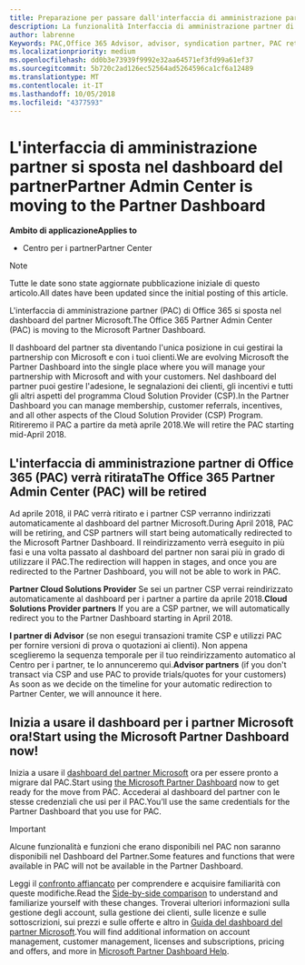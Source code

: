 ```yaml
---
title: Preparazione per passare dall'interfaccia di amministrazione partner al Centro per i partner | Centro per i partner
description: La funzionalità Interfaccia di amministrazione partner di Office 365 si sposta nel Centro per i partner.
author: labrenne
Keywords: PAC,Office 365 Advisor, advisor, syndication partner, PAC retire, PAC retiring
ms.localizationpriority: medium
ms.openlocfilehash: dd0b3e73939f9992e32aa64571ef3fd99a61ef37
ms.sourcegitcommit: 5b720c2ad126ec52564ad5264596ca1cf6a12489
ms.translationtype: MT
ms.contentlocale: it-IT
ms.lasthandoff: 10/05/2018
ms.locfileid: "4377593"
---
```

# <a name="partner-admin-center-is-moving-to-the-partner-dashboard"></a><span data-ttu-id="eb1e0-103">L'interfaccia di amministrazione partner si sposta nel dashboard del partner</span><span class="sxs-lookup"><span data-stu-id="eb1e0-103">Partner Admin Center is moving to the Partner Dashboard</span></span>

**<span data-ttu-id="eb1e0-104">Ambito di applicazione</span><span class="sxs-lookup"><span data-stu-id="eb1e0-104">Applies to</span></span>**

-  <span data-ttu-id="eb1e0-105">Centro per i partner</span><span class="sxs-lookup"><span data-stu-id="eb1e0-105">Partner Center</span></span>

> [!NOTE]  
>  <span data-ttu-id="eb1e0-106">Tutte le date sono state aggiornate pubblicazione iniziale di questo articolo.</span><span class="sxs-lookup"><span data-stu-id="eb1e0-106">All dates have been updated since the initial posting of this article.</span></span>

<span data-ttu-id="eb1e0-107">L'interfaccia di amministrazione partner (PAC) di Office 365 si sposta nel dashboard del partner Microsoft.</span><span class="sxs-lookup"><span data-stu-id="eb1e0-107">The Office 365 Partner Admin Center (PAC) is moving to the Microsoft Partner Dashboard.</span></span>

<span data-ttu-id="eb1e0-108">Il dashboard del partner sta diventando l'unica posizione in cui gestirai la partnership con Microsoft e con i tuoi clienti.</span><span class="sxs-lookup"><span data-stu-id="eb1e0-108">We are evolving Microsoft the Partner Dashboard into the single place where you will manage your partnership with Microsoft and with your customers.</span></span> <span data-ttu-id="eb1e0-109">Nel dashboard del partner puoi gestire l'adesione, le segnalazioni dei clienti, gli incentivi e tutti gli altri aspetti del programma Cloud Solution Provider (CSP).</span><span class="sxs-lookup"><span data-stu-id="eb1e0-109">In the Partner Dashboard you can manage membership, customer referrals, incentives, and all other aspects of the Cloud Solution Provider (CSP) Program.</span></span> <span data-ttu-id="eb1e0-110">Ritireremo il PAC a partire da metà aprile 2018.</span><span class="sxs-lookup"><span data-stu-id="eb1e0-110">We will retire the PAC starting mid-April 2018.</span></span>

## <a name="the-office-365-partner-admin-center-pac-will-be-retired"></a><span data-ttu-id="eb1e0-111">L'interfaccia di amministrazione partner di Office 365 (PAC) verrà ritirata</span><span class="sxs-lookup"><span data-stu-id="eb1e0-111">The Office 365 Partner Admin Center (PAC) will be retired</span></span>

<span data-ttu-id="eb1e0-112">Ad aprile 2018, il PAC verrà ritirato e i partner CSP verranno indirizzati automaticamente al dashboard del partner Microsoft.</span><span class="sxs-lookup"><span data-stu-id="eb1e0-112">During April 2018, PAC will be retiring, and CSP partners will start being automatically redirected to the Microsoft Partner Dashboard.</span></span> <span data-ttu-id="eb1e0-113">Il reindirizzamento verrà eseguito in più fasi e una volta passato al dashboard del partner non sarai più in grado di utilizzare il PAC.</span><span class="sxs-lookup"><span data-stu-id="eb1e0-113">The redirection will happen in stages, and once you are redirected to the Partner Dashboard, you will not be able to work in PAC.</span></span> 

<span data-ttu-id="eb1e0-114">**Partner Cloud Solutions Provider** Se sei un partner CSP verrai reindirizzato automaticamente al dashboard per i partner a partire da aprile 2018.</span><span class="sxs-lookup"><span data-stu-id="eb1e0-114">**Cloud Solutions Provider partners** If you are a CSP partner, we will automatically redirect you to the Partner Dashboard starting in April 2018.</span></span> 

<span data-ttu-id="eb1e0-115">**I partner di Advisor** (se non esegui transazioni tramite CSP e utilizzi PAC per fornire versioni di prova o quotazioni ai clienti). Non appena sceglieremo la sequenza temporale per il tuo reindirizzamento automatico al Centro per i partner, te lo annunceremo qui.</span><span class="sxs-lookup"><span data-stu-id="eb1e0-115">**Advisor partners** (if you don't transact via CSP and use PAC to provide trials/quotes for your customers) As soon as we decide on the timeline for your automatic redirection to Partner Center, we will announce it here.</span></span> 


## <a name="start-using-the-microsoft-partner-dashboard-now"></a><span data-ttu-id="eb1e0-116">Inizia a usare il dashboard per i partner Microsoft ora!</span><span class="sxs-lookup"><span data-stu-id="eb1e0-116">Start using the Microsoft Partner Dashboard now!</span></span>

<span data-ttu-id="eb1e0-117">Inizia a usare il [dashboard del partner Microsoft](https://partnercenter.microsoft.com/) ora per essere pronto a migrare dal PAC.</span><span class="sxs-lookup"><span data-stu-id="eb1e0-117">Start using [the Microsoft Partner Dashboard](https://partnercenter.microsoft.com/)  now to get ready for the move from PAC.</span></span>  <span data-ttu-id="eb1e0-118">Accederai al dashboard del partner con le stesse credenziali che usi per il PAC.</span><span class="sxs-lookup"><span data-stu-id="eb1e0-118">You’ll use the same credentials for the Partner Dashboard that you use for PAC.</span></span> 

> [!IMPORTANT]  
> <span data-ttu-id="eb1e0-119">Alcune funzionalità e funzioni che erano disponibili nel PAC non saranno disponibili nel Dashboard del Partner.</span><span class="sxs-lookup"><span data-stu-id="eb1e0-119">Some features and functions that were available in PAC will not be available in the Partner Dashboard.</span></span>

 <span data-ttu-id="eb1e0-120">Leggi il [confronto affiancato](moving-from-pac-to-pc.md) per comprendere e acquisire familiarità con queste modifiche.</span><span class="sxs-lookup"><span data-stu-id="eb1e0-120">Read the [Side-by-side comparison](moving-from-pac-to-pc.md) to understand and familiarize yourself with these changes.</span></span>  <span data-ttu-id="eb1e0-121">Troverai ulteriori informazioni sulla gestione degli account, sulla gestione dei clienti, sulle licenze e sulle sottoscrizioni, sui prezzi e sulle offerte e altro in [Guida del dashboard del partner Microsoft](https://partnercenter.microsoft.com/partner/help).</span><span class="sxs-lookup"><span data-stu-id="eb1e0-121">You will find additional information on account management, customer management, licenses and subscriptions, pricing and offers, and more in [Microsoft Partner Dashboard Help](https://partnercenter.microsoft.com/partner/help).</span></span>

 